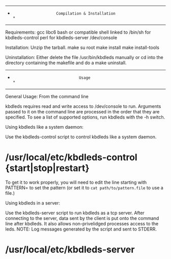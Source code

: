 ********************************************************************************
*                        Compilation & Installation                            *
********************************************************************************

Requirements:
gcc
libc6
bash or compatible shell linked to /bin/sh for kbdleds-control
perl for kbdleds-server
/dev/console

Installation:
Unzip the tarball.
make
su root
make install
make install-tools

Uninstallation:
Either delete the file /usr/bin/kbdleds manually or cd into the directory
containing the makefile and do a make uninstall.

********************************************************************************
*                                  Usage                                       *
********************************************************************************

General Usage: From the command line

kbdleds requires read and write access to /dev/console to run. Arguments passed
to it on the command line are processed in the order that they are specified. To
see a list of supported options, run kbdleds with the -h switch. 

Using kbdleds like a system daemon:

Use the kbdleds-control script to control kbdleds like a system daemon.

# /usr/local/etc/kbdleds-control {start|stop|restart}

To get it to work properly, you will need to edit the line starting with
PATTERN= to set the pattern (or set it to `cat path/to/pattern.file` to use a
file.)

Using kbdleds in a server:

Use the kbdleds-server script to run kbdleds as a tcp server. After connecting
to the server, data sent by the client is put onto the command line after 
kbdleds. It also allows non-privelidged processes access to the leds.
NOTE: Log messages generated by the script and sent to STDERR.

# /usr/local/etc/kbdleds-server
